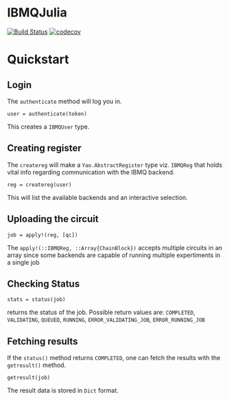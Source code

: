 # IBMQJulia

[![Build Status](https://travis-ci.com/Sov-trotter/IBMQJulia.jl.svg?branch=main)](https://travis-ci.com/Sov-trotter/IBMQJulia.jl)
[![codecov](https://codecov.io/gh/Sov-trotter/IBMQJulia.jl/branch/main/graph/badge.svg?token=1YC48XPQ12)](https://codecov.io/gh/Sov-trotter/IBMQJulia.jl)
# Quickstart

## Login
The `authenticate` method will log you in. 
```
user = authenticate(token)
```
This creates a `IBMQUser` type.

## Creating register
The `createreg` will make a `Yao.AbstractRegister` type viz. `IBMQReg` that holds vital info regarding communication with the IBMQ backend.
```
reg = createreg(user)
```
This will list the available backends and an interactive selection.
## Uploading the circuit
```
job = apply!(reg, [qc])
```
The `apply!(::IBMQReg, ::Array{ChainBlock})` accepts multiple circuits in an array since some backends are capable of running multiple expertiments in a single job

## Checking Status
```
stats = status(job)
```
returns the status of the job. 
Possible return values are: 
`COMPLETED`, `VALIDATING`, `QUEUED`, `RUNNING`,  `ERROR_VALIDATING_JOB`, `ERROR_RUNNING_JOB`

## Fetching results
If the `status()` method returns `COMPLETED`, one can fetch the results with the `getresult()` method.
```
getresult(job)
```
The result data is stored in `Dict` format.
